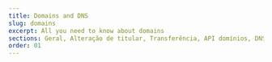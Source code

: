 ```yaml
---
title: Domains and DNS
slug: domains
excerpt: All you need to know about domains
sections: Geral, Alteração de titular, Transferência, API domínios, DNS e zona DNS, Segurança
order: 01
---
```

